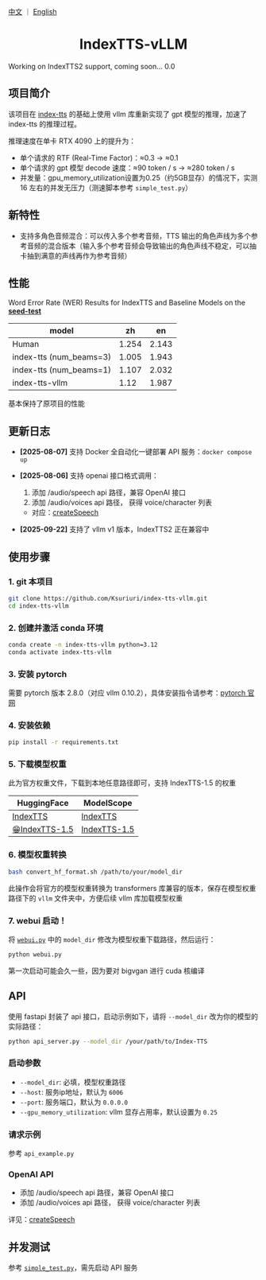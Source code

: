 <a href="README.md">中文</a> ｜ <a href="README_EN.md">English</a>

<div align="center">

# IndexTTS-vLLM
</div>

Working on IndexTTS2 support, coming soon... 0.0

## 项目简介
该项目在 [index-tts](https://github.com/index-tts/index-tts) 的基础上使用 vllm 库重新实现了 gpt 模型的推理，加速了 index-tts 的推理过程。

推理速度在单卡 RTX 4090 上的提升为：
- 单个请求的 RTF (Real-Time Factor)：≈0.3 -> ≈0.1
- 单个请求的 gpt 模型 decode 速度：≈90 token / s -> ≈280 token / s
- 并发量：gpu_memory_utilization设置为0.25（约5GB显存）的情况下，实测 16 左右的并发无压力（测速脚本参考 `simple_test.py`）

## 新特性
- 支持多角色音频混合：可以传入多个参考音频，TTS 输出的角色声线为多个参考音频的混合版本（输入多个参考音频会导致输出的角色声线不稳定，可以抽卡抽到满意的声线再作为参考音频）

## 性能
Word Error Rate (WER) Results for IndexTTS and Baseline Models on the [**seed-test**](https://github.com/BytedanceSpeech/seed-tts-eval)

| model                   | zh    | en    |
| ----------------------- | ----- | ----- |
| Human                   | 1.254 | 2.143 |
| index-tts (num_beams=3) | 1.005 | 1.943 |
| index-tts (num_beams=1) | 1.107 | 2.032 |
| index-tts-vllm      | 1.12  | 1.987 |

基本保持了原项目的性能

## 更新日志

- **[2025-08-07]** 支持 Docker 全自动化一键部署 API 服务：`docker compose up`

- **[2025-08-06]** 支持 openai 接口格式调用：
    1. 添加 /audio/speech api 路径，兼容 OpenAI 接口
    2. 添加 /audio/voices api 路径， 获得 voice/character 列表
    - 对应：[createSpeech](https://platform.openai.com/docs/api-reference/audio/createSpeech)

- **[2025-09-22]** 支持了 vllm v1 版本，IndexTTS2 正在兼容中

## 使用步骤

### 1. git 本项目
```bash
git clone https://github.com/Ksuriuri/index-tts-vllm.git
cd index-tts-vllm
```


### 2. 创建并激活 conda 环境
```bash
conda create -n index-tts-vllm python=3.12
conda activate index-tts-vllm
```


### 3. 安装 pytorch

需要 pytorch 版本 2.8.0（对应 vllm 0.10.2），具体安装指令请参考：[pytorch 官网](https://pytorch.org/get-started/locally/)


### 4. 安装依赖
```bash
pip install -r requirements.txt
```


### 5. 下载模型权重

此为官方权重文件，下载到本地任意路径即可，支持 IndexTTS-1.5 的权重

| **HuggingFace**                                          | **ModelScope** |
|----------------------------------------------------------|----------------------------------------------------------|
| [IndexTTS](https://huggingface.co/IndexTeam/Index-TTS) | [IndexTTS](https://modelscope.cn/models/IndexTeam/Index-TTS) |
| [😁IndexTTS-1.5](https://huggingface.co/IndexTeam/IndexTTS-1.5) | [IndexTTS-1.5](https://modelscope.cn/models/IndexTeam/IndexTTS-1.5) |

### 6. 模型权重转换

```bash
bash convert_hf_format.sh /path/to/your/model_dir
```

此操作会将官方的模型权重转换为 transformers 库兼容的版本，保存在模型权重路径下的 `vllm` 文件夹中，方便后续 vllm 库加载模型权重

### 7. webui 启动！
将 [`webui.py`](webui.py) 中的 `model_dir` 修改为模型权重下载路径，然后运行：

```bash
python webui.py
```
第一次启动可能会久一些，因为要对 bigvgan 进行 cuda 核编译


## API

使用 fastapi 封装了 api 接口，启动示例如下，请将 `--model_dir` 改为你的模型的实际路径：

```bash
python api_server.py --model_dir /your/path/to/Index-TTS
```

### 启动参数
- `--model_dir`: 必填，模型权重路径
- `--host`: 服务ip地址，默认为 `6006`
- `--port`: 服务端口，默认为 `0.0.0.0`
- `--gpu_memory_utilization`: vllm 显存占用率，默认设置为 `0.25`

### 请求示例
参考 `api_example.py`

### OpenAI API
- 添加 /audio/speech api 路径，兼容 OpenAI 接口
- 添加 /audio/voices api 路径， 获得 voice/character 列表

详见：[createSpeech](https://platform.openai.com/docs/api-reference/audio/createSpeech)

## 并发测试
参考 [`simple_test.py`](simple_test.py)，需先启动 API 服务
